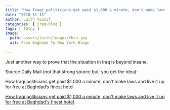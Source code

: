 ```yaml
---
title: "How Iraqi politicians get paid $1,000 a minute, don't make laws and live it up for free at Baghdad's finest hotel"
date: "2010-11-13"
author: Laith Yousif
categories: [ iraq-blog ]
tags: [ fbtny ]
image:
  path: assets/laith/images/fbtn.jpg
  alt: From Baghdad To New York Blogs
  
---
```


Just another way to prove that the situation in Iraq is beyond insane,

Source Daily Mail (not that strong source but  you get the idea):

How Iraqi politicians get paid $1,000 a minute, don’t make laws and live it up for free at Baghdad’s finest hotel

  
[How Iraqi politicians get paid $1,000 a minute, don't make laws and live it up for free at Baghdad's finest hotel](https://www.dailymail.co.uk/news/article-1325597/How-Iraqi-politicians-paid-1k-minute-live-free-Baghdad.html)
